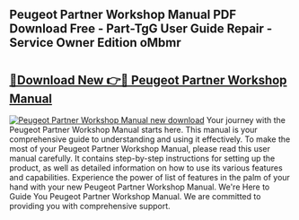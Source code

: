 ## Peugeot Partner Workshop Manual PDF Download Free - Part-TgG User Guide Repair - Service Owner Edition oMbmr

# <h2><a href="http://cf25281.oget.top/?id=Peugeot+Partner+Workshop+Manual">🔗Download New 👉🔴 Peugeot Partner Workshop Manual</a></h2>

[![Peugeot Partner Workshop Manual new download](https://i.imgur.com/5g1atiW.png)](http://cf25281.oget.top/?id=Peugeot+Partner+Workshop+Manual)
Your journey with the Peugeot Partner Workshop Manual starts here. This manual is your comprehensive guide to understanding and using it effectively. To make the most of your Peugeot Partner Workshop Manual, please read this user manual carefully. It contains step-by-step instructions for setting up the product, as well as detailed information on how to use its various features and capabilities. Experience the power of list of features in the palm of your hand with your new Peugeot Partner Workshop Manual. We're Here to Guide You Peugeot Partner Workshop Manual. We are committed to providing you with comprehensive support.
